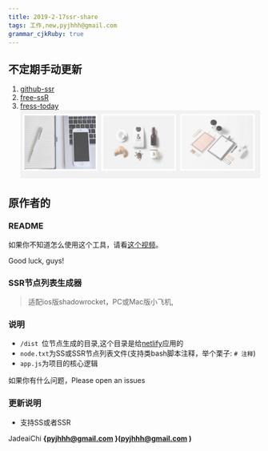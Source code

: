 ```yaml
---
title: 2019-2-17ssr-share
tags: 工作,new,pyjhhh@gmail.com
grammar_cjkRuby: true
---
```


## 不定期手动更新


 1. [github-ssr](https://github.com/max2max/freess)
 2. [free-ssR](https://free-ss.tw)
 3. [fress-today](https://ss.freess.today/)
![工作让生活更美好](./images/1550337511300.png)

> 
##  原作者的

### README

如果你不知道怎么使用这个工具，请看[这个视频](https://www.youtube.com/watch?v=1Pm2gzSDaX0)。

Good luck, guys!

### SSR节点列表生成器

> 适配ios版shadowrocket，PC或Mac版小飞机,

### 说明

- `/dist `位节点生成的目录,这个目录是给[netlify](https://app.netlify.com/)应用的
- `node.txt`为SS或SSR节点列表文件(支持类bash脚本注释，举个栗子: `# 注释`)
- `app.js`为项目的核心逻辑

如果你有什么问题，Please open an issues


### 更新说明

- 支持SS或者SSR

JadeaiChi **{pyjhhh@gmail.com }(pyjhhh@gmail.com )**